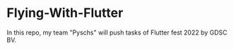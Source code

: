 # Flying-With-Flutter
In this repo, my team "Pyschs" will push tasks of Flutter fest 2022 by GDSC BV.
